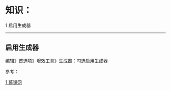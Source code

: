 # 知识：

1 启用生成器

---

## 启用生成器

编辑》首选项》增效工具》生成器：勾选启用生成器

参考：

[1 慕课网](http://www.imooc.com/video/9944)

